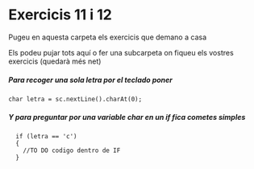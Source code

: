 # Exercicis 11 i 12
Pugeu en aquesta carpeta els exercicis que demano a casa

Els podeu pujar tots aquí o fer una subcarpeta on fiqueu els vostres exercicis (quedarà més net)

##### Para recoger una sola letra por el teclado poner 

```
char letra = sc.nextLine().charAt(0);
```

##### Y para preguntar por una variable char en un if fica cometes simples

```
  if (letra == 'c')
  {
    //TO DO codigo dentro de IF
  }
```
